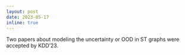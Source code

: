 ```yaml
---
layout: post
date: 2023-05-17
inline: true
---
```

Two papers about modeling the uncertainty or OOD in ST graphs were accepted by KDD’23.